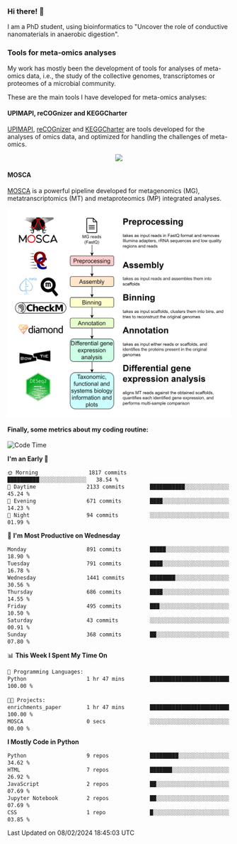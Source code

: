 ### Hi there! 👋

I am a PhD student, using bioinformatics to "Uncover the role of conductive nanomaterials in anaerobic digestion".

### Tools for meta-omics analyses

My work has mostly been the development of tools for analyses of meta-omics data, i.e., the study of the collective genomes, transcriptomes or proteomes of a microbial community.

These are the main tools I have developed for meta-omics analyses:

#### UPIMAPI, reCOGnizer and KEGGCharter

[UPIMAPI](https://github.com/iquasere/UPIMAPI), [reCOGnizer](https://github.com/iquasere/reCOGnizer) and [KEGGCharter](https://github.com/iquasere/KEGGCharter) are tools developed for the analyses of omics data, and optimized for handling the challenges of meta-omics.

<p align="center">
    <img src="assets/annotation_paper.png">
</p>

#### MOSCA

[MOSCA](https://github.com/iquasere/MOSCA) is a powerful pipeline developed for metagenomics (MG), metatranscriptomics (MT) and metaproteomics (MP) integrated analyses.

<p align="center">
    <img src="assets/mosca_workflow.png" align="center" width="700">
</p>


#### Finally, some metrics about my coding routine:

<!--START_SECTION:waka-->
![Code Time](http://img.shields.io/badge/Code%20Time-819%20hrs%203%20mins-blue)

**I'm an Early 🐤** 

```text
🌞 Morning                1817 commits        ██████████░░░░░░░░░░░░░░░   38.54 % 
🌆 Daytime                2133 commits        ███████████░░░░░░░░░░░░░░   45.24 % 
🌃 Evening                671 commits         ████░░░░░░░░░░░░░░░░░░░░░   14.23 % 
🌙 Night                  94 commits          ░░░░░░░░░░░░░░░░░░░░░░░░░   01.99 % 
```
📅 **I'm Most Productive on Wednesday** 

```text
Monday                   891 commits         █████░░░░░░░░░░░░░░░░░░░░   18.90 % 
Tuesday                  791 commits         ████░░░░░░░░░░░░░░░░░░░░░   16.78 % 
Wednesday                1441 commits        ████████░░░░░░░░░░░░░░░░░   30.56 % 
Thursday                 686 commits         ████░░░░░░░░░░░░░░░░░░░░░   14.55 % 
Friday                   495 commits         ███░░░░░░░░░░░░░░░░░░░░░░   10.50 % 
Saturday                 43 commits          ░░░░░░░░░░░░░░░░░░░░░░░░░   00.91 % 
Sunday                   368 commits         ██░░░░░░░░░░░░░░░░░░░░░░░   07.80 % 
```


📊 **This Week I Spent My Time On** 

```text
💬 Programming Languages: 
Python                   1 hr 47 mins        █████████████████████████   100.00 % 

🐱‍💻 Projects: 
enrichments_paper        1 hr 47 mins        █████████████████████████   100.00 % 
MOSCA                    0 secs              ░░░░░░░░░░░░░░░░░░░░░░░░░   00.00 % 
```

**I Mostly Code in Python** 

```text
Python                   9 repos             █████████░░░░░░░░░░░░░░░░   34.62 % 
HTML                     7 repos             ███████░░░░░░░░░░░░░░░░░░   26.92 % 
JavaScript               2 repos             ██░░░░░░░░░░░░░░░░░░░░░░░   07.69 % 
Jupyter Notebook         2 repos             ██░░░░░░░░░░░░░░░░░░░░░░░   07.69 % 
CSS                      1 repo              █░░░░░░░░░░░░░░░░░░░░░░░░   03.85 % 
```




 Last Updated on 08/02/2024 18:45:03 UTC
<!--END_SECTION:waka-->
